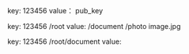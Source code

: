 key: 123456
value： pub_key


key: 123456 /root
value: /document /photo image.jpg

key: 123456 /root/document
value: 